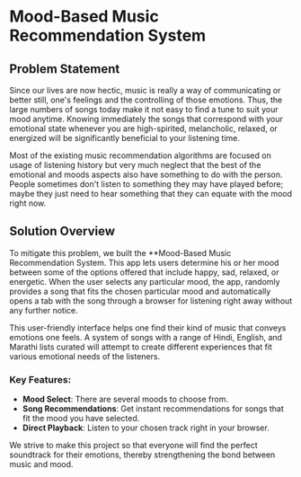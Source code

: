 # Mood-Based Music Recommendation System

## Problem Statement

Since our lives are now hectic, music is really a way of communicating or better still, one's feelings and the controlling of those emotions. Thus, the large numbers of songs today make it not easy to find a tune to suit your mood anytime. Knowing immediately the songs that correspond with your emotional state whenever you are high-spirited, melancholic, relaxed, or energized will be significantly beneficial to your listening time.

Most of the existing music recommendation algorithms are focused on usage of listening history but very much neglect that the best of the emotional and moods aspects also have something to do with the person. People sometimes don't listen to something they may have played before; maybe they just need to hear something that they can equate with the mood right now.

## Solution Overview

To mitigate this problem, we built the **Mood-Based Music Recommendation System. This app lets users determine his or her mood between some of the options offered that include happy, sad, relaxed, or energetic. When the user selects any particular mood, the app, randomly provides a song that fits the chosen particular mood and automatically opens a tab with the song through a browser for listening right away without any further notice.

This user-friendly interface helps one find their kind of music that conveys emotions one feels. A system of songs with a range of Hindi, English, and Marathi lists curated will attempt to create different experiences that fit various emotional needs of the listeners.

### Key Features:
- **Mood Select**: There are several moods to choose from.
- **Song Recommendations**: Get instant recommendations for songs that fit the mood you have selected.
- **Direct Playback**: Listen to your chosen track right in your browser.

We strive to make this project so that everyone will find the perfect soundtrack for their emotions, thereby strengthening the bond between music and mood.
